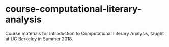 # course-computational-literary-analysis
Course materials for Introduction to Computational Literary Analysis, taught at UC Berkeley in Summer 2018. 
